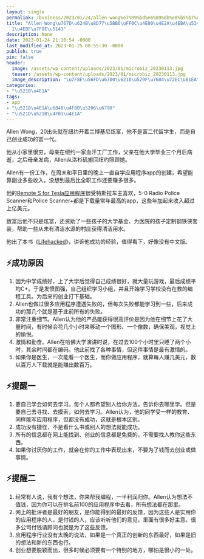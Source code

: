 ```yaml
---
layout: single
permalink: /business/2023/01/24/allen-wong%e7%99%bd%e6%89%8b%e8%b5%b7%e5%ae%b6%ef%bc%8c%e4%b8%80%e4%b8%aa%e4%ba%ba%e5%8d%81%e5%b9%b4%e8%b5%9a1%e4%ba%bf%e7%be%8e%e5%85%83/
title: "Allen Wong\u767D\u624B\u8D77\u5BB6\uFF0C\u4E00\u4E2A\u4EBA\u5341\u5E74\u8D5A\
  1\u4EBF\u7F8E\u5143"
description: None
date: 2023-01-24 21:10:54 -0000
last_modified_at: 2023-01-25 00:55:30 -0000
publish: true
pin: false
header:
  image: /assets/wp-content/uploads/2023/01/microbiz_20230113.jpg
  teaser: /assets/wp-content/uploads/2023/01/microbiz_20230113.jpg
  image_description: "\u7F8E\u56FD\u6700\u6210\u529F\u7684\u72EC\u81EA\u521B\u4E1A\u534E\u88D4"
categories:
- "\u521B\u4E1A"
tags:
- app
- "\u521B\u4E1A\u6848\u4F8B\u5206\u6790"
- "\u521D\u521B\u4F01\u4E1A"
---
```

Allen Wong，20出头就在纽约开着兰博基尼炫富，他不是富二代留学生，而是自己创业成功的富一代。

他从小家里很穷，母亲在纽约一家血汗工厂工作，父亲在他大学毕业三个月后病逝，之后母亲发病，Allen从洛杉矶搬回纽约照顾她。

Allen有一份工作，在周末和平日里的晚上一直自学应用程序app的创建，希望能靠副业多些收入，没想到最后比全职工作还要赚多很多。

他的[Remote S for Tesla应用程序](https://apps.apple.com/us/app/remote-for-tesla/id991623777)很受特斯拉车主喜欢，5-0 Radio Police Scanner和Police Scanner+都是下载量常年最高的app，这些年加起来收入超过上亿美元。

致富后他不只是炫富，还资助了一些孩子的大学基金、为医院的孩子定制钢铁侠套装，帮助一些从未有清洁水源的村庄获得清洁用水。

他出了本书《[Lifehacked](https://regoapps.com/lifehacked/)》，讲诉他成功的经验，值得看下，好像没有中文版。

## ⚡**成功原因**

  1. 因为中学成绩好，上了大学后觉得自己成绩很好，就大量玩游戏，最后成绩平均C+。于是发愤图强，自己组织学习小组，并且开始学习学校没有在教的编程工具。为后来的创业打下基础。
  2. Allen也做过很多应用程序遭遇失败的，但每次失败都能学习到一些，后来成功的那几个就是基于此前所有的失败。
  3. 非常注重细节。Allen认为他的产品能获得很高评价是因为他在细节上花了大量时间，有时候会花几个小时来移动一个图形、一个像数，确保美观，视觉上的愉悦。
  4. 激情和勤奋。Allen在哈佛大学演讲时说，在过去100个小时里只睡了两个小时，其余时间都在编码。他此前找了各种事情，但这件事情是最有激情的。
  5. 如果你是医生，一次能看一个医生，而你做应用程序，就算每人赚几美元，数以百万人下载就是能赚出数百万。

##

##

## ⚡提醒一

  1. 要自己学会如何去学习。每个人都希望别人给你方法，告诉你去哪里学。但是要自己去寻找、去摸索，如何去学习。Allen认为，他的同学受一样的教育、同样能写应用程序，但都没有成功，这就是根本区别。
  2. 成功没有捷径，不是看什么书或别人的想法就能成功。
  3. 所有的信息都在网上能找到、创业的信息都是免费的，不需要找人教你这些东西。
  4. 如果你讨厌你的工作，就会在你的工作中表现出来，不要为了钱而去创业或做事情。

## ⚡提醒二

  1. 经常有人说，我有个想法，你来帮我编程，一半利润归你。Allen认为想法不值钱，因为你可以在排名前100的应用程序中去看，所有想法都在那里。
  2. 网上的批评者是最好的朋友，是你能得到的最好的反馈，因为这些人是实用你的应用程序的人，是付钱的人，应该听听他们的意见，里面有很多好主意。很多公司付钱请顾问也就是为了这些反馈。
  3. 应用程序行业没有太晚的说法，如果是一个真正的创新的东西最好，如果是旧的想法和新的东西也行。
  4. 创业想要脱颖而出，很多时候必须要有一个特别的地方，哪怕是很小的一处。
